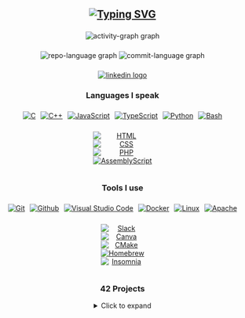 <h2 align="center">
	<a href="https://git.io/typing-svg"><img src="https://readme-typing-svg.demolab.com?font=Fira+Code&duration=3000&pause=1000&color=BF94E4&center=true&width=435&lines=Hi+%F0%9F%91%8B!+I'm+Marzia;%F0%9F%8C%B1+Currently+learning+C+%26+C%2B%2B+%F0%9F%8C%B1;%E2%9C%A8+Favourite+42+project%3A+so_long+%E2%9C%A8" alt="Typing SVG" /></a>
</h2>

###

<div align="center">
  <img src="https://github-readme-activity-graph.vercel.app/graph?username=blueyaGIT&area=true&radius=10&hide_border=false&theme=nightowl" height="206"
    alt="activity-graph graph"  />
</div>

###

<div align="center">
  <img src="http://github-profile-summary-cards.vercel.app/api/cards/repos-per-language?username=blueyaGIT&theme=ocean_dark" height="150"
    alt="repo-language graph" />
  <img src="http://github-profile-summary-cards.vercel.app/api/cards/most-commit-language?username=blueyaGIT&theme=ocean_dark" height="150"
    alt="commit-language graph" />
</div>

###

<div align="center">
  <a href="https://www.linkedin.com/in/blueya/" target="_blank">
    <img src="https://img.shields.io/static/v1?message=LinkedIn&logo=linkedin&label=&color=0077B5&logoColor=white&labelColor=&style=for-the-badge" height="35" alt="linkedin logo"  />
  </a>
</div>

###

<h3 align="center">Languages I speak</h3>

###
<div align="center" style="display: flex; flex-wrap: wrap; justify-content: center; gap: 10px;">
  <a href="#"><img src="https://img.shields.io/badge/C-00599C?logo=c&logoColor=white" alt="C" style="flex: 0 0 calc(20% - 10px); display: block;" /></a>
  <a href="#"><img src="https://img.shields.io/badge/-C++-blue?logo=cplusplus" alt="C++" style="flex: 0 0 calc(20% - 10px); display: block;" /></a>
  <a href="#"><img src="https://img.shields.io/badge/JavaScript-F7DF1E?logo=javascript&logoColor=000" alt="JavaScript" style="flex: 0 0 calc(20% - 10px); display: block;" /></a>
  <a href="#"><img src="https://img.shields.io/badge/TypeScript-3178C6?logo=typescript&logoColor=fff" alt="TypeScript" style="flex: 0 0 calc(20% - 10px); display: block;" /></a>
  <a href="#"><img src="https://img.shields.io/badge/Python-3776AB?logo=python&logoColor=fff" alt="Python" style="flex: 0 0 calc(20% - 10px); display: block;" /></a>
  <a href="#"><img src="https://img.shields.io/badge/Bash-4EAA25?logo=gnubash&logoColor=fff" alt="Bash" style="flex: 0 0 calc(20% - 10px); display: block;" /></a>
  
  <a href="#"><img src="https://img.shields.io/badge/HTML-%23E34F26.svg?logo=html5&logoColor=white" alt="HTML" style="flex: 0 0 calc(20% - 10px); display: block;" /></a> 
  <a href="#"><img src="https://img.shields.io/badge/CSS-1572B6?logo=css3&logoColor=fff" alt="CSS" style="flex: 0 0 calc(20% - 10px); display: block;" /></a>
  <a href="#"><img src="https://img.shields.io/badge/php-777BB4?logo=php&logoColor=fff" alt="PHP" style="flex: 0 0 calc(20% - 10px); display: block;" /></a>
  <a href="#"><img src="https://img.shields.io/badge/Assembly-007ACC?logo=assemblyscript&logoColor=white" alt="AssemblyScript" style="flex: 0 0 calc(20% - 10px); display: block;" /></a>
</div>


###

<h3 align="center">Tools I use</h3>

###

<div align="center" style="display: flex; flex-wrap: wrap; justify-content: center; gap: 10px;">
  <a href="#"><img src="https://img.shields.io/badge/Git-F05032?logo=git&logoColor=fff" alt="Git" style="flex: 0 0 calc(20% - 10px); display: block;" /></a>
  <a href="#"><img src="https://img.shields.io/badge/Github-181717?logo=github&logoColor=fff" alt="Github" style="flex: 0 0 calc(20% - 10px); display: block;" /></a>
  <a href="#"><img src="https://img.shields.io/badge/Visual%20Studio%20Code-0078D4?logo=vscodium&logoColor=white" alt="Visual Studio Code" style="flex: 0 0 calc(20% - 10px); display: block;" /></a>
  <a href="#"><img src="https://img.shields.io/badge/Docker-2496ED?logo=docker&logoColor=white" alt="Docker" style="flex: 0 0 calc(20% - 10px); display: block;" /></a>
  <a href="#"><img src="https://img.shields.io/badge/Linux-FCC624?logo=linux&logoColor=white" alt="Linux" style="flex: 0 0 calc(20% - 10px); display: block;" /></a>
  <a href="#"><img src="https://img.shields.io/badge/Apache-D22128?logo=apache&logoColor=white" alt="Apache" style="flex: 0 0 calc(20% - 10px); display: block;" /></a>
  
  <a href="#"><img src="https://img.shields.io/badge/Slack-4A154B?logo=slack&logoColor=white" alt="Slack" style="flex: 0 0 calc(20% - 10px); display: block;" /></a>
  <a href="#"><img src="https://img.shields.io/badge/Canva-%2300C4CC.svg?&logo=Canva&logoColor=white" alt="Canva" style="flex: 0 0 calc(20% - 10px); display: block;" /></a>
  <a href="#"><img src="https://img.shields.io/badge/CMake-064F8C?logo=cmake&logoColor=white" alt="CMake" style="flex: 0 0 calc(20% - 10px); display: block;" /></a>
  <a href="#"><img src="https://img.shields.io/badge/Homebrew-FBB040?logo=homebrew&logoColor=white" alt="Homebrew" style="flex: 0 0 calc(20% - 10px); display: block;" /></a>
  <a href="#"><img src="https://img.shields.io/badge/Insomnia-4000BF?logo=insomnia&logoColor=white" alt="Insomnia" style="flex: 0 0 calc(20% - 10px); display: block;" /></a>
</div>


###

<h3 align="center">42 Projects</h3>

<details align="center">
<summary>Click to expand</summary>

| Project | Description | Grade |
|---------|------------|------------|
| <a href="https://github.com/blueyaGIT/libft"><img src="https://github.com/blueyaGIT/blueyaGIT/blob/master/42_badges/libftm.png" alt="libft" width="50"></a> | Recreation of standard C Libraries to use in Future projects. | 125 / 100 |
| <a href="https://github.com/blueyaGIT/get_next_line"><img src="https://github.com/blueyaGIT/blueyaGIT/blob/master/42_badges/get_next_linem.png" alt="get_next_line" width="50"></a> | Function that returns a text line by line from a file descriptor to teach about static variables. | 125 / 100 |
| <a href="https://github.com/blueyaGIT/printf"><img src="https://github.com/blueyaGIT/blueyaGIT/blob/master/42_badges/ft_printfe.png" alt="ft_printf" width="50"></a> | Recoding of the C printf function. | 102 / 100 |
| <img src="https://github.com/blueyaGIT/blueyaGIT/blob/master/42_badges/born2beroote.png" alt="born2beRoot" width="50"> | Introduction to system admin using Debian & VirtualBox. | 100 / 100 |
| <a href="https://github.com/blueyaGIT/minitalk"><img src="https://github.com/blueyaGIT/blueyaGIT/blob/master/42_badges/minitalkm.png" width="50"></a> | Introduction Project to UNIX signals. | 125 / 100 |
| <a href="https://github.com/blueyaGIT/so_long"><img src="https://github.com/blueyaGIT/blueyaGIT/blob/master/42_badges/so_longe.png" width="50"></a> | Creating a small 2D game with MLX42. | 100 / 100 |
| <a href="https://github.com/blueyaGIT/push_swap"><img src="https://github.com/blueyaGIT/blueyaGIT/blob/master/42_badges/push_swape.png" width="50"></a> | Using a limited moveset to find the best way to sort two stacks. | 98 / 100 |
| <a href="https://github.com/blueyaGIT/minishell"><img src="https://github.com/blueyaGIT/blueyaGIT/blob/master/42_badges/minishelln.png" width="50"></a> | Making a custom shell with brackets for priorities, ’, ", <, >, <<, >>, pipes, $, $?, a history, echo, cd, pwd, export, unset, env, exit, correct executable execution, and more. | 🛠️ / 100 |

</details>

###
